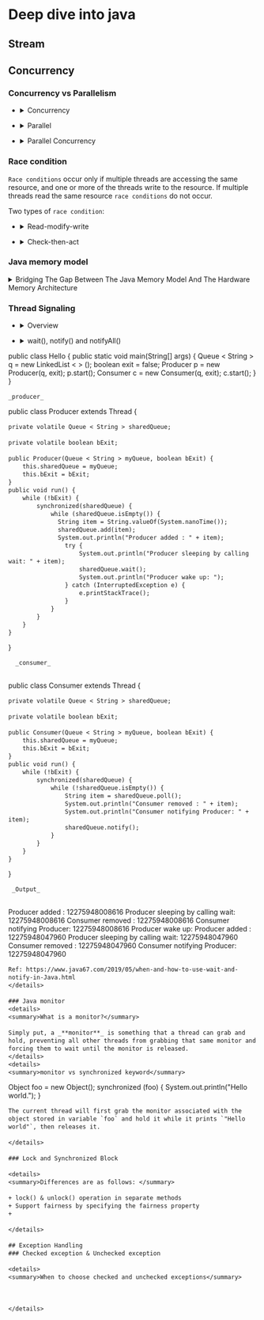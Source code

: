 # Deep dive into java
## Stream
## Concurrency
### Concurrency vs Parallelism

+ <details>
  <summary>Concurrency</summary>
  
  ![](images/concurrency.PNG)
  
  Concurrency means that an application is making progress on more than one task - at the same time or at least seemingly at the same time. If the computer only has one CPU the application may not make progress on more than one task at _exactly the same time_
  
</details>

+ <details>
  <summary>Parallel</summary>

  ![](images/parallel.PNG)
  
  Parallel execution is when a computer has more than one CPU or CPU core, and makes progress on more than one task simultaneously.
  
</details>

+ <details>
  <summary>Parallel Concurrency</summary>

  ![](images/concurrency-parallel.PNG)
  
</details>

### Race condition
`Race conditions` occur only if multiple threads are accessing the same resource, and one or more of the threads write to the resource. If multiple threads read the same resource `race conditions` do not occur.

Two types of `race condition`:
+ <details>
  <summary>Read-modify-write</summary>
  
  ```
  public class Counter {
       protected long count = 0;

       public void add(long value){
           this.count = this.count + value;
       }
  }
  ```
  For example, two threads wanted to add values 2 and 3. Thus the result should be 5 after the two threads complete execution. In the above case it is 2, but it could as well have been 3.
</details>

+ <details>
  <summary>Check-then-act</summary>
  
  ```
  public class CheckThenActExample {

      public void checkThenAct(Map<String, String> sharedMap) {
          if(sharedMap.containsKey("key")){
              String val = sharedMap.remove("key");
              if(val == null) {
                  System.out.println("Value for 'key' was null");
              }
          } else {
              sharedMap.put("key", "value");
          }
      }
  }
  ```
</details>
  
### Java memory model
<details>
  <summary>Bridging The Gap Between The Java Memory Model And The Hardware Memory Architecture</summary>

  ![](images/hardware.PNG)
  
</details>

### Thread Signaling
  
+ <details>
  <summary>Overview</summary>

  ![](images/waitnotify.png)
  
</details>

+ <details>
  <summary>wait(), notify() and notifyAll()</summary>
  
  _main_
  
  ```
public class Hello {
    public static void main(String[] args) {
      Queue < String > q = new LinkedList < > ();
      boolean exit = false;
      Producer p = new Producer(q, exit);
      p.start();
      Consumer c = new Consumer(q, exit);
      c.start();
    }
}
  ```
  _producer_
  
  ```
public class Producer extends Thread {
  
    private volatile Queue < String > sharedQueue;

    private volatile boolean bExit;

    public Producer(Queue < String > myQueue, boolean bExit) {
        this.sharedQueue = myQueue;
        this.bExit = bExit;
    }
    public void run() {
        while (!bExit) {
            synchronized(sharedQueue) {
                while (sharedQueue.isEmpty()) {
                  String item = String.valueOf(System.nanoTime());
                  sharedQueue.add(item);
                  System.out.println("Producer added : " + item);
                    try {
                        System.out.println("Producer sleeping by calling wait: " + item);
                        sharedQueue.wait();
                        System.out.println("Producer wake up: ");
                    } catch (InterruptedException e) {
                        e.printStackTrace();
                    }
                }
            }
        }
    }
}
```
  _consumer_
  
```
public class Consumer extends Thread {
  
    private volatile Queue < String > sharedQueue;

    private volatile boolean bExit;

    public Consumer(Queue < String > myQueue, boolean bExit) {
        this.sharedQueue = myQueue;
        this.bExit = bExit;
    }
    public void run() {
        while (!bExit) {
            synchronized(sharedQueue) {
                while (!sharedQueue.isEmpty()) {
                    String item = sharedQueue.poll();
                    System.out.println("Consumer removed : " + item);
                    System.out.println("Consumer notifying Producer: " + item);
                    sharedQueue.notify();
                }
            }
        }
    }
}
 ```
  _Output_
  
  ```
  Producer added : 12275948008616
  Producer sleeping by calling wait: 12275948008616
  Consumer removed : 12275948008616
  Consumer notifying Producer: 12275948008616
  Producer wake up: 
  Producer added : 12275948047960
  Producer sleeping by calling wait: 12275948047960
  Consumer removed : 12275948047960
  Consumer notifying Producer: 12275948047960
  ```
  Ref: https://www.java67.com/2019/05/when-and-how-to-use-wait-and-notify-in-Java.html
</details>

### Java monitor
<details>
  <summary>What is a monitor?</summary>
  
  Simply put, a _**monitor**_ is something that a thread can grab and hold, preventing all other threads from grabbing that same monitor and forcing them to wait until the monitor is released. 
</details>
<details>
  <summary>monitor vs synchronized keyword</summary>
  
  ```
  Object foo = new Object();
  synchronized (foo) {
    System.out.println("Hello world.");
  }
  ```
  The current thread will first grab the monitor associated with the object stored in variable `foo` and hold it while it prints `"Hello world"`, then releases it.
  
</details>
  
### Lock and Synchronized Block
  
<details>
  <summary>Differences are as follows: </summary>
  
  + lock() & unlock() operation in separate methods
  + Support fairness by specifying the fairness property
  + 
  
</details>
  
## Exception Handling
### Checked exception & Unchecked exception
  
<details>
  <summary>When to choose checked and unchecked exceptions</summary>
  
  
  
</details>
